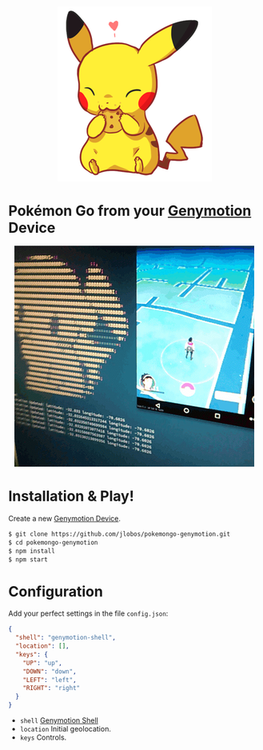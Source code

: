 <p align="center">
  <img src=assets/pikachu.gif>
</p>

# Pokémon Go from your [Genymotion](https://www.genymotion.com/) Device

<p align="center">
  <img src=assets/result.gif>
</p>

# Installation & Play!

Create a new [Genymotion Device](https://youtu.be/dwIoSGmupWM).

```sh
$ git clone https://github.com/jlobos/pokemongo-genymotion.git
$ cd pokemongo-genymotion
$ npm install
$ npm start
```

# Configuration

Add your perfect settings in the file `config.json`:

```json
{
  "shell": "genymotion-shell",
  "location": [],
  "keys": {
    "UP": "up",
    "DOWN": "down",
    "LEFT": "left",
    "RIGHT": "right"
  }
}
```

* `shell` [Genymotion Shell](https://docs.genymotion.com/Content/04_Tools/Genymotion_Shell/Starting_Genymotion_Shell.htm)
* `location` Initial geolocation.
* `keys` Controls.
